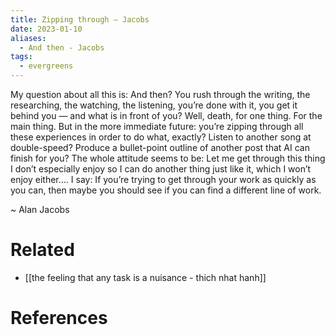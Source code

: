 ```yaml
---
title: Zipping through – Jacobs
date: 2023-01-10
aliases:
  - And then - Jacobs
tags:
  - evergreens
---
```

My question about all this is: And then? You rush through the writing, the researching, the watching, the listening, you’re done with it, you get it behind you — and what is in front of you? Well, death, for one thing. For the main thing. But in the more immediate future: you’re zipping through all these experiences in order to do what, exactly? Listen to another song at double-speed? Produce a bullet-point outline of another post that AI can finish for you? The whole attitude seems to be: Let me get through this thing I don’t especially enjoy so I can do another thing just like it, which I won’t enjoy either…. I say: If you’re trying to get through your work as quickly as you can, then maybe you should see if you can find a different line of work.

~ Alan Jacobs

# Related

- [[the feeling that any task is a nuisance - thich nhat hanh]]

# References